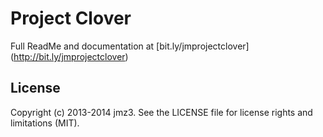 # Project Clover
Full ReadMe and documentation at [bit.ly/jmprojectclover] (http://bit.ly/jmprojectclover)

## License

Copyright (c) 2013-2014 jmz3. See the LICENSE file for license rights and
limitations (MIT).